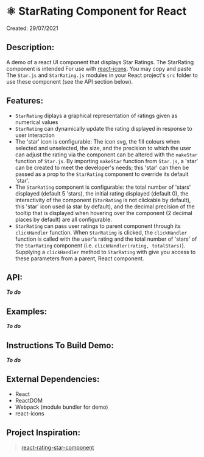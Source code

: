 # ⚛️ StarRating Component for React

Created: 29/07/2021

## Description: 

A demo of a react UI component that displays Star Ratings. The StarRating component is intended For use with [react-icons](https://react-icons.github.io/react-icons). You may copy and paste The `Star.js` and `StarRating.js` modules in your React project's `src` folder to use these component (see the API section below).

## Features:
- `StarRating` diplays a graphical representation of ratings given as numerical values
- `StarRating` can dynamically update the rating displayed in response to user interaction
- The 'star' icon is configurable: The icon svg, the fill colours when selected and unselected, the size, and the precision to which the user can adjust the rating via the component can be altered with the `makeStar` function of `Star.js`. By importing `makeStar` function from `Star.js`, a 'star' can be created to meet the developer's needs; this 'star' can then be passed as a prop to the `StarRating` component to override its default 'star'.
- The `StarRating` component is configurable: the total number of 'stars' displayed (default 5 'stars), the initial rating displayed (default 0), the interactivity of the component (`StarRating` is not clickable by default), this 'star' icon used (a star by default), and the decimal precision of the tooltip that is displayed when hovering over the component (2 decimal places by default) are all configurable.
- `StarRating` can pass user ratings to parent component through its `clickHandler` function. When `StarRating` is clicked, the `clickHandler` function is called with the user's rating and the total number of 'stars' of the `StarRating` component (i.e. `clickHandler(rating, totalStars)`). Supplying a `clickHandler` method to `StarRating` with give you access to these parameters from a parent, React component.

## API:
***To do***

## Examples:
***To do***

## Instructions To Build Demo:
***To do***

## External Dependencies:
- React
- ReactDOM
- Webpack (module bundler for demo)
- react-icons

## Project Inspiration:
> [react-rating-star-component](https://www.npmjs.com/package/react-rating-stars-component)